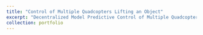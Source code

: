 ```yaml
---
title: "Control of Multiple Quadcopters Lifting an Object"
excerpt: "Decentralized Model Predictive Control of Multiple Quadcopters lifting an object with cables  <br/><img src='/images/squarepath_fpic.jpg'>"
collection: portfolio
---
```




